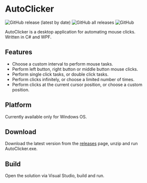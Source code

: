 # AutoClicker

![GitHub release (latest by date)](https://img.shields.io/github/v/release/oriash93/AutoClicker?style=plastic)
![GitHub all releases](https://img.shields.io/github/downloads/oriash93/AutoClicker/total?style=plastic)
![GitHub](https://img.shields.io/github/license/oriash93/AutoClicker?style=plastic)


AutoClicker is a desktop application for automating mouse clicks.
<br>Written in C# and WPF.


## Features
* Choose a custom interval to perform mouse tasks.
* Perform left button, right button or middle button mouse clicks.
* Perform single click tasks, or double click tasks.
* Perform clicks infinitely, or choose a limited number of times.
* Perform clicks at the current cursor position, or choose a custom position. 

## Platform
Currently available only for Windows OS.


## Download ##
Download the latest version from the [releases](https://github.com/autoclicker2022/autoclicker/releases) page, unzip and run AutoClicker.exe.

## Build ##
Open the solution via Visual Studio, build and run.
